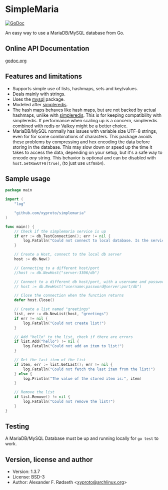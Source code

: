SimpleMaria
===========

[![GoDoc](https://godoc.org/github.com/xyproto/simplemaria?status.svg)](http://godoc.org/github.com/xyproto/simplemaria)

An easy way to use a MariaDB/MySQL database from Go.

Online API Documentation
------------------------

[godoc.org](http://godoc.org/github.com/xyproto/simplemaria)


Features and limitations
------------------------

* Supports simple use of lists, hashmaps, sets and key/values.
* Deals mainly with strings.
* Uses the [mysql](https://github.com/go-sql-driver/mysql) package.
* Modeled after [simpleredis](https://github.com/xyproto/simpleredis).
* The hash maps behaves like hash maps, but are not backed by actual hashmaps, unlike with [simpleredis](https://github.com/xyproto/simpleredis). This is for keeping compatibility with simpleredis. If performance when scaling up is a concern, simpleredis combined with [redis](https://redis.io) or [Valkey](https://github.com/valkey-io/valkey) might be a better choice.
* MariaDB/MySQL normally has issues with variable size UTF-8 strings, even for for some combinations of characters. This package avoids these problems by compressing and hex encoding the data before storing in the database. This may slow down or speed up the time it takes to access the data, depending on your setup, but it's a safe way to encode *any* string. This behavior is optional and can be disabled with `host.SetRawUTF8(true)`, (to just use `utf8mb4`).


Sample usage
------------

~~~go
package main

import (
    "log"

    "github.com/xyproto/simplemaria"
)

func main() {
    // Check if the simplemaria service is up
    if err := db.TestConnection(); err != nil {
        log.Fatalln("Could not connect to local database. Is the service up and running?")
    }

    // Create a Host, connect to the local db server
    host := db.New()

    // Connecting to a different host/port
    //host := db.NewHost("server:3306/db")

    // Connect to a different db host/port, with a username and password
    // host := db.NewHost("username:password@server:port/db")

    // Close the connection when the function returns
    defer host.Close()

    // Create a list named "greetings"
    list, err := db.NewList(host, "greetings")
    if err != nil {
        log.Fatalln("Could not create list!")
    }

    // Add "hello" to the list, check if there are errors
    if list.Add("hello") != nil {
        log.Fatalln("Could not add an item to list!")
    }

    // Get the last item of the list
    if item, err := list.GetLast(); err != nil {
        log.Fatalln("Could not fetch the last item from the list!")
    } else {
        log.Println("The value of the stored item is:", item)
    }

    // Remove the list
    if list.Remove() != nil {
        log.Fatalln("Could not remove the list!")
    }
}
~~~

Testing
-------

A MariaDB/MySQL Database must be up and running locally for `go test` to work.

Version, license and author
---------------------------

* Version: 1.3.7
* License: BSD-3
* Author: Alexander F. Rødseth &lt;xyproto@archlinux.org&gt;
